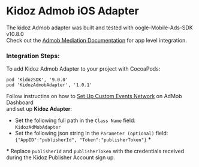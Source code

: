 # Kidoz Admob iOS Adapter
The kidoz Admob adapter was built and tested with oogle-Mobile-Ads-SDK v10.8.0<BR>
Check out the [Admob Mediation Documentation](https://developers.google.com/admob/ios/quick-start) for app level integration.

### Integration Steps:
To add Kidoz Admob Adapter to your project with CocoaPods:
```
pod 'KidozSDK', '9.0.0'
pod 'KidozAdmobAdapter', '1.0.1'
```

Follow instructins on how to [Set Up Custom Events Network](https://developers.google.com/admob/ios/custom-events/setup#create) on AdMob Dashboard<BR>
and set up **Kidoz Adapter**:
* Set the following full path in the `Class Name` field: </br>
`KidozAdMobAdapter`
* Set the following json string in the `Parameter (optional)` field: </br>
`{"AppID":"publisherId", "Token":"publisherToken"}` <B>*</B>

<B>*</B> Replace `publisherId` and `publisherToken` with the credentials received during the Kidoz Publisher Account sign up.

